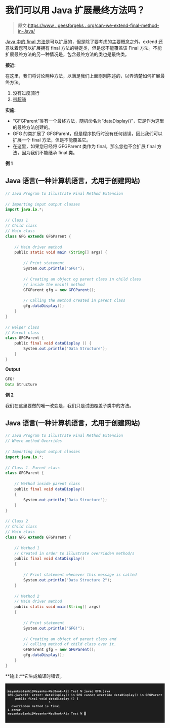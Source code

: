 # 我们可以用 Java 扩展最终方法吗？

> 原文:[https://www . geesforgeks . org/can-we-extend-final-method-in-Java/](https://www.geeksforgeeks.org/can-we-extend-final-method-in-java/)

[Java 中的 final 方法](https://www.geeksforgeeks.org/private-and-final-methods-in-java/)是可以扩展的，但是除了要考虑的主要概念之外，extend 还意味着您可以扩展拥有 final 方法的特定类，但是您不能覆盖该 Final 方法。不能扩展最终方法的另一种情况是，包含最终方法的类也是最终类。

**接近:**

在这里，我们将讨论两种方法，以满足我们上面刚刚陈述的，以弄清楚如何扩展最终方法。

1.  没有过度骑行
2.  [带超骑](https://www.geeksforgeeks.org/overriding-in-java/)

**实施:**

*   “GFGParent”类有一个最终方法，随机命名为“dataDisplay()”，它是作为这里的最终方法创建的。
*   GFG 的类扩展了 GFGParent，但是程序执行时没有任何错误，因此我们可以扩展一个 final 方法，但是不能覆盖它。
*   在这里，如果您已经将 GFGParent 类作为 final，那么您也不会扩展 final 方法，因为我们不能继承 final 类。

**例 1**

## Java 语言(一种计算机语言，尤用于创建网站)

```java
// Java Program to Illustrate Final Method Extension

// Importing input output classes
import java.io.*;

// Class 1
// Child class
// Main class
class GFG extends GFGParent {

    // Main driver method
    public static void main (String[] args) {

        // Print statement
        System.out.println("GFG!");

        // Creating an object og parent class in child class
        // inside the main() method
        GFGParent gfg = new GFGParent();

        // Calling the method created in parent class
        gfg.dataDisplay();
    }
}

// Helper class
// Parent class
class GFGParent {
    public final void dataDisplay () {
        System.out.println("Data Structure");
    }
}
```

**Output**

```java
GFG!
Data Structure
```

**例 2**

我们在这里要做的唯一改变是，我们只是试图覆盖子类中的方法。

## Java 语言(一种计算机语言，尤用于创建网站)

```java
// Java Program to Illustrate Final Method Extension
// Where method Overrides

// Importing input output classes
import java.io.*;

// Class 1- Parent class
class GFGParent {

    // Method inside parent class
    public final void dataDisplay()
    {
        System.out.println("Data Structure");
    }
}

// Class 2
// Child class
// Main class
class GFG extends GFGParent {

    // Method 1
    // Created in order to illustrate overridden method/s
    public final void dataDisplay()
    {

        // Print statement whenever this message is called
        System.out.println("Data Structure 2");
    }

    // Method 2
    // Main driver method
    public static void main(String[] args)
    {

        // Print statement
        System.out.println("GFG!");

        // Creating an object of parent class and
        // calling method of child class over it.
        GFGParent gfg = new GFGParent();
        gfg.dataDisplay();
    }
}
```

**输出:**它生成编译时错误。

![](img/cccde63c065370f15160e91b84c0d40b.png)